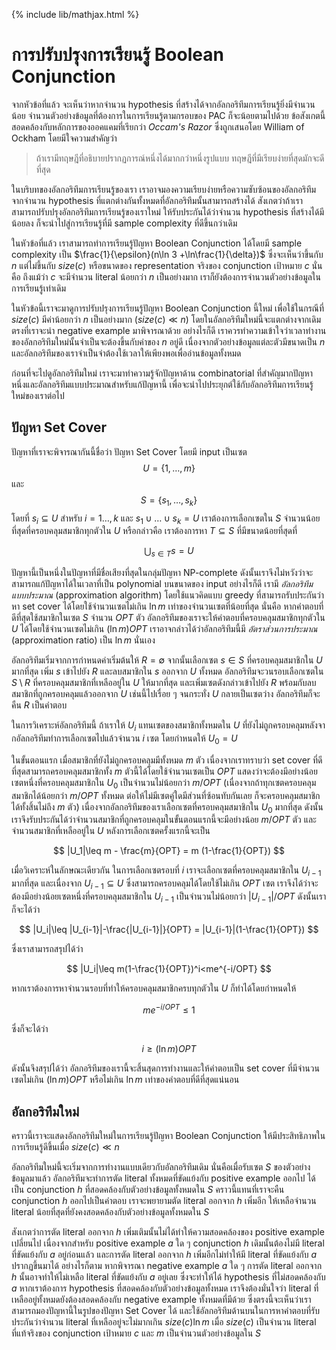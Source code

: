 {% include lib/mathjax.html %}
# การปรับปรุงการเรียนรู้ Boolean Conjunction

จากหัวข้อที่แล้ว จะเห็นว่าหากจำนวน hypothesis ที่สร้างได้จากอัลกอริทึมการเรียนรู้ยิ่งมีจำนวนน้อย
จำนวนตัวอย่างข้อมูลที่ต้องการในการเรียนรู้ตามกรอบของ PAC ก็จะน้อยตามไปด้วย
ข้อสังเกตนี้สอดคล้องกับหลักการของออคแคมที่เรียกว่า _Occam's Razor_ ซึ่งถูกเสนอโดย William of Ockham
โดยมีใจความสำคัญว่า

> ถ้าเรามีทฤษฎีที่อธิบายปรากฏการณ์หนึ่งได้มากกว่าหนึ่งรูปแบบ ทฤษฎีที่มีเรียบง่ายที่สุดมักจะดีที่สุด

ในบริบทของอัลกอริทึมการเรียนรู้ของเรา เราอาจมองความเรียบง่ายหรือความซับซ้อนของอัลกอริทึมจากจำนวน hypothesis
ที่แตกต่างกันทั้งหมดที่อัลกอริทึมนั้นสามารถสร้างได้ สังเกตว่าถ้าเราสามารถปรับปรุงอัลกอริทึมการเรียนรู้ของเราใหม่
ให้รับประกันได้ว่าจำนวน hypothesis ที่สร้างได้มีน้อยลง ก็จะนำไปสู่การเรียนรู้ที่มี sample complexity ที่ดีขึ้นกว่าเดิม

ในหัวข้อที่แล้ว เราสามารถทำการเรียนรู้ปัญหา Boolean Conjunction ได้โดยมี sample complexity เป็น
$\frac{1}{\epsilon}(n\ln 3 +\ln\frac{1}{\delta})$
ซึ่งจะเห็นว่าขึ้นกับ $n$ แต่ไม่ขึ้นกับ $size(c)$ หรือขนาดของ representation จริงของ conjunction เป้าหมาย $c$
นั่นคือ ถึงแม้ว่า $c$ จะมีจำนวน literal น้อยกว่า $n$ เป็นอย่างมาก เราก็ยังต้องการจำนวนตัวอย่างข้อมูลในการเรียนรู้เท่าเดิม

ในหัวข้อนี้เราจะมาดูการปรับปรุงการเรียนรู้ปัญหา Boolean Conjunction นี้ใหม่ เพื่อใช้ในกรณีที่ $size(c)$ มีค่าน้อยกว่า $n$ เป็นอย่างมาก
($size(c)\ll n$) โดยในอัลกอริทึมใหม่นี้จะแตกต่างจากเดิมตรงที่เราจะนำ negative example มาพิจารณาด้วย
อย่างไรก็ดี เราควรทำความเข้าใจว่าเวลาทำงานของอัลกอริทึมใหม่นั้นจำเป็นจะต้องขึ้นกับค่าของ $n$ อยู่ดี
เนื่องจากตัวอย่างข้อมูลแต่ละตัวมีขนาดเป็น $n$ และอัลกอริทึมของเราจำเป็นจำต้องใช้เวลาให้เพียงพอเพื่ออ่านข้อมูลทั้งหมด

ก่อนที่จะไปดูอัลกอริทึมใหม่ เราจะมาทำความรู้จักปัญหาด้าน combinatorial
ที่สำคัญมากปัญหาหนึ่งและอัลกอริทึมแบบประมาณสำหรับแก้ปัญหานี้ เพื่อจะนำไปประยุกต์ใช้กับอัลกอริทึมการเรียนรู้ใหม่ของเราต่อไป

## ปัญหา Set Cover
ปัญหาที่เราจะพิจารณากันนี้ชื่อว่า ปัญหา Set Cover โดยมี input เป็นเซต $$U=\{1,\dots, m\}$$ และ
$$S=\{s_1,\dots,s_k\}$$ โดยที่ $s_i\subseteq U$ สำหรับ $i=1\dots,k$ และ
$s_1\cup\dots\cup s_k=U$ เราต้องการเลือกเซตใน $S$
จำนวนน้อยที่สุดที่ครอบคลุมสมาชิกทุกตัวใน $U$ หรือกล่าวคือ เราต้องการหา $T\subseteq S$ ที่มีขนาดน้อยที่สุดที่

$$
\bigcup_{s\in T}s=U
$$

ปัญหานี้เป็นหนึ่งในปัญหาที่มีชื่อเสียงที่สุดในกลุ่มปัญหา NP-complete ดังนั้นเราจึงไม่หวังว่าจะสามารถแก้ปัญหาได้ในเวลาที่เป็น
polynomial บนขนาดของ input
อย่างไรก็ดี เรามี _อัลกอริทึมแบบประมาณ_ (approximation algorithm) โดยใช้แนวคิดแบบ greedy
ที่สามารถรับประกันว่าหา set cover ได้โดยใช้จำนวนเซตไม่เกิน $\ln m$ เท่าของจำนวนเซตที่น้อยที่สุด
นั่นคือ หากคำตอบที่ดีที่สุดใช้สมาชิกในเซต $S$ จำนวน $OPT$ ตัว อัลกอริทึมของเราจะให้คำตอบที่ครอบคลุมสมาชิกทุกตัวใน $U$
ได้โดยใช้จำนวนเซตไม่เกิน $(\ln m) OPT$ เราอาจกล่าวได้ว่าอัลกอริทึมนี้มี _อัตราส่วนการประมาณ_
(approximation ratio) เป็น $\ln m$ นั่นเอง

อัลกอริทึมเริ่มจากการกำหนดค่าเริ่มต้นให้ $R=\emptyset$ จากนั้นเลือกเซต $s\in S$
ที่ครอบคลุมสมาชิกใน $U$ มากที่สุด เพิ่ม $s$ เข้าไปยัง $R$ และลบสมาชิกใน $s$ ออกจาก $U$ ทั้งหมด
อัลกอริทึมจะวนรอบเลือกเซตใน $S\setminus R$ ที่ครอบคลุมสมาชิกที่เหลืออยู่ใน $U$ ให้มากที่สุด และเพิ่มเซตดังกล่าวเข้าไปยัง $R$
พร้อมกับลบสมาชิกที่ถูกครอบคลุมแล้วออกจาก $U$ เช่นนี้ไปเรื่อย ๆ จนกระทั่ง $U$ กลายเป็นเซตว่าง
อัลกอริทึมก็จะคืน $R$ เป็นคำตอบ

ในการวิเคราะห์อัลกอริทึมนี้ ถ้าเราให้ $U_i$ แทนเซตของสมาชิกทั้งหมดใน $U$
ที่ยังไม่ถูกครอบคลุมหลังจากอัลกอริทึมทำการเลือกเซตไปแล้วจำนวน $i$ เซต โดยกำหนดให้ $U_0=U$

ในขั้นตอนแรก เมื่อสมาชิกที่ยังไม่ถูกครอบคลุมมีทั้งหมด $m$ ตัว เนื่องจากเราทราบว่า set cover
ที่ดีที่สุดสามารถครอบคลุมสมาชิกทั้ง $m$ ตัวนี้ได้โดยใช้จำนวนเซตเป็น $OPT$
แสดงว่าจะต้องมีอย่างน้อยเซตหนึ่งที่ครอบคลุมสมาชิกใน $U_0$ เป็นจำนวนไม่น้อยกว่า $m/OPT$
(เนื่องจากถ้าทุกเซตครอบคลุมสมาชิกได้น้อยกว่า $m/OPT$ ทั้งหมด ต่อให้ไม่มีเซตคู่ใดมีส่วนที่ซ้อนทับกันเลย ก็จะครอบคลุมสมาชิกได้ทั้งสิ้นไม่ถึง $m$ ตัว)
เนื่องจากอัลกอริทึมของเราเลือกเซตที่ครอบคลุมสมาชิกใน $U_0$ มากที่สุด ดังนั้นเราจึงรับประกันได้ว่าจำนวนสมาชิกที่ถูกครอบคลุมในขั้นตอนแรกนี้จะมีอย่างน้อย $m/OPT$ ตัว
และจำนวนสมาชิกที่เหลืออยู่ใน $U$ หลังการเลือกเซตครั้งแรกนี้จะเป็น

$$
|U_1|\leq m - \frac{m}{OPT} = m (1-\frac{1}{OPT})
$$

เมื่อวิเคราะห์ในลักษณะเดียวกัน ในการเลือกเซตรอบที่ $i$ เราจะเลือกเซตที่ครอบคลุมสมาชิกใน $U_{i-1}$ มากที่สุด
และเนื่องจาก $U_{i-1}\subseteq U$ ซึ่งสามารถครอบคลุมได้โดยใช้ไม่เกิน $OPT$ เซต
เราจึงได้ว่าจะต้องมีอย่างน้อยเซตหนึ่งที่ครอบคลุมสมาชิกใน $U_{i-1}$ เป็นจำนวนไม่น้อยกว่า $|U_{i-1}|/OPT$
ดังนั้นเราก็จะได้ว่า

$$
|U_i|\leq |U_{i-1}|-\frac{|U_{i-1}|}{OPT} = |U_{i-1}|(1-\frac{1}{OPT})
$$

ซึ่งเราสามารถสรุปได้ว่า

$$
|U_i|\leq m(1-\frac{1}{OPT})^i<me^{-i/OPT}
$$

หากเราต้องการหาจำนวนรอบที่ทำให้ครอบคลุมสมาชิกครบทุกตัวใน $U$ ก็ทำได้โดยกำหนดให้

$$
me^{-i/OPT}\leq 1
$$

ซึ่งก็จะได้ว่า

$$
i\geq (\ln m) OPT
$$

ดังนั้นจึงสรุปได้ว่า อัลกอริทึมของเรานี้จะสิ้นสุดการทำงานและให้คำตอบเป็น set cover ที่มีจำนวนเซตไม่เกิน $(\ln m) OPT$
หรือไม่เกิน $\ln m$ เท่าของคำตอบที่ดีที่สุดแน่นอน

## อัลกอริทึมใหม่
คราวนี้เราจะแสดงอัลกอริทึมใหม่ในการเรียนรู้ปัญหา Boolean Conjunction ให้มีประสิทธิภาพในการเรียนรู้ดีขึ้นเมื่อ
$size(c)\ll n$

อัลกอริทึมใหม่นี้จะเริ่มจากการทำงานแบบเดียวกับอัลกอริทึมเดิม นั่นคือเมื่อรับเซต $S$ ของตัวอย่างข้อมูลมาแล้ว
อัลกอริทึมจะทำการตัด literal ทั้งหมดที่ขัดแย้งกับ
positive example ออกไป ได้เป็น conjunction $h$ ที่สอดคล้องกับตัวอย่างข้อมูลทั้งหมดใน $S$
คราวนี้แทนที่เราจะคืน conjunction $h$ ออกไปเป็นคำตอบ เราจะพยายามตัด literal ออกจาก $h$ เพิ่มอีก
ให้เหลือจำนวน literal น้อยที่สุดที่ยังคงสอดคล้องกับตัวอย่างข้อมูลทั้งหมดใน $S$

สังเกตว่าการตัด literal ออกจาก $h$ เพิ่มเติมนั้นไม่ได้ทำให้ความสอดคล้องของ positive example เปลี่ยนไป
เนื่องจากสำหรับ positive example $a$ ใด ๆ conjunction $h$ เดิมนั้นต้องไม่มี literal ที่ขัดแย้งกับ $a$ อยู่ก่อนแล้ว
และการตัด literal ออกจาก $h$ เพิ่มอีกไม่ทำให้มี literal ที่ขัดแย้งกับ $a$ ปรากฏขึ้นมาได้
อย่างไรก็ตาม หากพิจารณา negative example $a$ ใด ๆ การตัด literal ออกจาก $h$ นั้นอาจทำให้ไม่เหลือ literal
ที่ขัดแย้งกับ $a$ อยู่เลย ซึ่งจะทำให้ได้ hypothesis ที่ไม่สอดคล้องกับ $a$ หากเราต้องการ hypothesis
ที่สอดคล้องกับตัวอย่างข้อมูลทั้งหมด เราจึงต้องมั่นใจว่า literal ที่เหลืออยู่ทั้งหมดยังต้องสอดคล้องกับ
negative example ทั้งหมดที่มีด้วย ซึ่งตรงนี้จะเห็นว่าเราสามารถมองปัญหานี้ในรูปของปัญหา Set Cover
ได้ และใช้อัลกอริทึมด้านบนในการหาคำตอบที่รับประกันว่าจำนวน literal ที่เหลืออยู่จะไม่มากเกิน $size(c)\ln m$
เมื่อ $size(c)$ เป็นจำนวน literal ที่แท้จริงของ conjunction เป้าหมาย $c$ และ $m$ เป็นจำนวนตัวอย่างข้อมูลใน $S$
